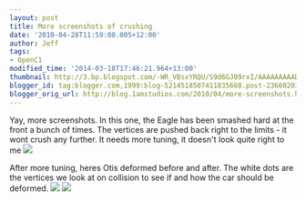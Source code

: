 ```yaml
---
layout: post
title: More screenshots of crushing
date: '2010-04-28T11:59:00.005+12:00'
author: Jeff
tags:
- OpenC1
modified_time: '2014-03-18T17:46:21.964+13:00'
thumbnail: http://3.bp.blogspot.com/-WR_VBsxYRQU/S9d6GJ09rxI/AAAAAAAAADQ/Z6S1WQqxKmM/s72-c/ndump014.jpg
blogger_id: tag:blogger.com,1999:blog-5214518507411835668.post-2366020391706036159
blogger_orig_url: http://blog.1amstudios.com/2010/04/more-screenshots.html
---
```

Yay, more screenshots. In this one, the Eagle has been smashed hard at the front a bunch of times.   The vertices are pushed back right to the limits - it wont crush any further.  It needs more tuning, it doesn't look quite right to me
![](http://3.bp.blogspot.com/-WR_VBsxYRQU/S9d6GJ09rxI/AAAAAAAAADQ/Z6S1WQqxKmM/s1600/ndump014.jpg)

After more tuning, heres Otis deformed before and after. The white dots are the vertices we look at on collision to see if and how the car should be deformed.
![](http://4.bp.blogspot.com/-UKqsbFiMCKU/S9fKk5YtrvI/AAAAAAAAADc/d_TIXM_ENGw/s1600/ndump018.jpg)
![](http://1.bp.blogspot.com/-wFCFbWSfsE4/S9fKe1ddbYI/AAAAAAAAADY/pvWLLyhCU-Q/s1600/ndump017.jpg)